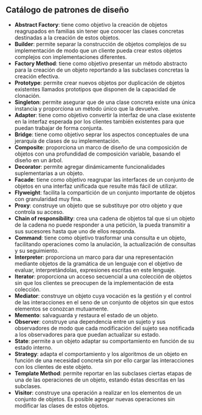 ## Catálogo de patrones de diseño

* **Abstract Factory**: tiene como objetivo la creación de objetos reagrupados en 
  familias sin tener que conocer las clases concretas destinadas a la creación de 
  estos objetos.
* **Builder**: permite separar la construcción de objetos complejos de su
  implementación de modo que un cliente pueda crear estos objetos complejos con
  implementaciones diferentes.
* **Factory Method**: tiene como objetivo presentar un método abstracto para la 
  creación de un objeto reportando a las subclases concretas la creación efectiva.
* **Prototype**: permite crear nuevos objetos por duplicación de objetos existentes 
  llamados prototipos que disponen de la capacidad de clonación.
* **Singleton**: permite asegurar que de una clase concreta existe una única 
  instancia y proporciona un método único que la devuelve.
* **Adapter**: tiene como objetivo convertir la interfaz de una clase existente en la 
  interfaz esperada por los clientes también existentes para que puedan trabajar de
  forma conjunta.
* **Bridge**: tiene como objetivo seprar los aspectos conceptuales de una jerarquía
  de clases de su implementación.
* **Composite**: proporciona un marco de diseño de una composición de objetos con
  una profundidad de composición variable, basando el diseño en un árbol.
* **Decorator**: permite agregar dinámicamente funcionalidades suplementarias a un
  objeto.
* **Facade**: tiene como objetivo reagrupar las interfaces de un conjunto de objetos
  en una interfaz unificada que resulte más fácil de utilizar.
* **Flyweight**: facilita la compartición de un conjunto importante de objetos con 
  granularidad muy fina.
* **Proxy**: construye un objeto que se substituye por otro objeto y que controla su
  acceso.
* **Chain of responsibility**: crea una cadena de objetos tal que si un objeto de la
  cadena no puede responder a una petición, la pueda transmitir a sus sucesores
  hasta que uno de ellos responda.
* **Command**: tiene como objetivo trasformar una consulta e un objeto, 
  facilitando operaciones como la anulación, la actualización de consultas y su
  seguimiento.
* **Interpreter**: proporciona un marco para dar una representación mediante 
  objetos de la gramática de un lenguaje con el objetivo de evaluar,
  interpretándolas, expresiones escritas en este lenguaje.
* **Iterator**: proporciona un acceso secuencial a una colección de objetos sin que
  los clientes se preocupen de la implementación de esta colección.
* **Mediator**: construye un objeto cuya vocación es la gestión y el control de las
  interacciones en el seno de un conjunto de objetos sin que estos elementos se
  conozcan mutuamente.
* **Memento**: salvaguarda y restaura el estado de un objeto.
* **Observer**: construye una dependencia entre un sujeto y sus observadores de 
  modo que cada modificación del sujeto sea notificada a los observadores para
  que puedan actualizar su estado.
* **State**: permite a un objeto adaptar su comportamiento en función de su estado
  interno.
* **Strategy**: adapta el comportamiento y los algoritmos de un objeto en función de
  una necesidad concreta sin por ello cargar las interacciones con los clientes de
  este objeto.
* **Template Method**: permite reportar en las subclases ciertas etapas de una de las
  operaciones de un objeto, estando éstas descritas en las subclases.
* **Visitor**: construye una operación a realizar en los elementos de un conjunto de
  objetos. Es posible agregar nuevas operaciones sin modificar las clases de estos
  objetos.
